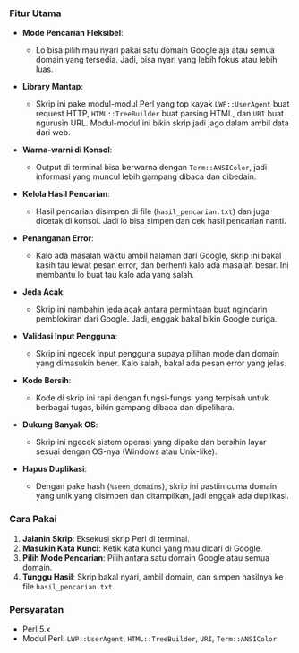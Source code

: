 ### Fitur Utama

- **Mode Pencarian Fleksibel**: 
  - Lo bisa pilih mau nyari pakai satu domain Google aja atau semua domain yang tersedia. Jadi, bisa nyari yang lebih fokus atau lebih luas.

- **Library Mantap**:
  - Skrip ini pake modul-modul Perl yang top kayak `LWP::UserAgent` buat request HTTP, `HTML::TreeBuilder` buat parsing HTML, dan `URI` buat ngurusin URL. Modul-modul ini bikin skrip jadi jago dalam ambil data dari web.

- **Warna-warni di Konsol**:
  - Output di terminal bisa berwarna dengan `Term::ANSIColor`, jadi informasi yang muncul lebih gampang dibaca dan dibedain.

- **Kelola Hasil Pencarian**:
  - Hasil pencarian disimpen di file (`hasil_pencarian.txt`) dan juga dicetak di konsol. Jadi lo bisa simpen dan cek hasil pencarian nanti.

- **Penanganan Error**:
  - Kalo ada masalah waktu ambil halaman dari Google, skrip ini bakal kasih tau lewat pesan error, dan berhenti kalo ada masalah besar. Ini membantu lo buat tau kalo ada yang salah.

- **Jeda Acak**:
  - Skrip ini nambahin jeda acak antara permintaan buat ngindarin pemblokiran dari Google. Jadi, enggak bakal bikin Google curiga.

- **Validasi Input Pengguna**:
  - Skrip ini ngecek input pengguna supaya pilihan mode dan domain yang dimasukin bener. Kalo salah, bakal ada pesan error yang jelas.

- **Kode Bersih**:
  - Kode di skrip ini rapi dengan fungsi-fungsi yang terpisah untuk berbagai tugas, bikin gampang dibaca dan dipelihara.

- **Dukung Banyak OS**:
  - Skrip ini ngecek sistem operasi yang dipake dan bersihin layar sesuai dengan OS-nya (Windows atau Unix-like).

- **Hapus Duplikasi**:
  - Dengan pake hash (`%seen_domains`), skrip ini pastiin cuma domain yang unik yang disimpen dan ditampilkan, jadi enggak ada duplikasi.

### Cara Pakai

1. **Jalanin Skrip**: Eksekusi skrip Perl di terminal.
2. **Masukin Kata Kunci**: Ketik kata kunci yang mau dicari di Google.
3. **Pilih Mode Pencarian**: Pilih antara satu domain Google atau semua domain.
4. **Tunggu Hasil**: Skrip bakal nyari, ambil domain, dan simpen hasilnya ke file `hasil_pencarian.txt`.

### Persyaratan

- Perl 5.x
- Modul Perl: `LWP::UserAgent`, `HTML::TreeBuilder`, `URI`, `Term::ANSIColor`

